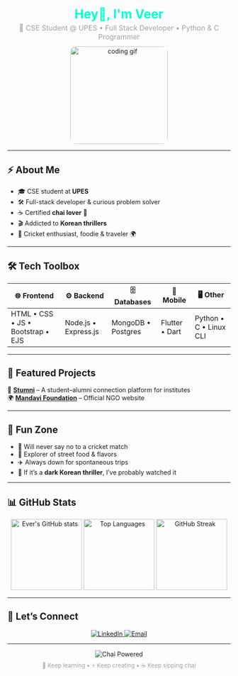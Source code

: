 <div align="center">
  <h1 style="color:#00FFD1; margin:0;">Hey👋, I'm Veer</h1>
  <p style="margin:4px 0 12px 0; font-size:16px; color:#A1A1AA;">
    🚀 CSE Student @ UPES • Full Stack Developer • Python & C Programmer
  </p>

  <img src="https://media.licdn.com/dms/image/v2/D5603AQF86ooRGuIFbw/profile-displayphoto-crop_800_800/B56ZjHs6NNG0AM-/0/1755697097812?e=1760572800&v=beta&t=09_qUk3Nth3d0_GEfk0fzH5PBSpFKkn6bCQB4HVD6lk" alt="coding gif" width="220" style="border-radius:12px;"/>
</div>

---

## ⚡ About Me
- 🎓 CSE student at **UPES**  
- 🛠️ Full-stack developer & curious problem solver  
- ☕ Certified **chai lover** 🍵  
- 🎬 Addicted to **Korean thrillers**  
- 🏏 Cricket enthusiast, foodie & traveler 🌍  

---

## 🛠️ Tech Toolbox
<div align="center">

| 🌐 Frontend | ⚙️ Backend | 🗄️ Databases | 📱 Mobile | 🖥️ Other |
|-------------|------------|--------------|-----------|----------|
| HTML • CSS • JS • Bootstrap • EJS | Node.js • Express.js | MongoDB • Postgres | Flutter • Dart | Python • C • Linux CLI |

</div>

---

## 🚀 Featured Projects
🔗 **[Stumni](#)** – A student–alumni connection platform for institutes  
🌍 **[Mandavi Foundation](#)** – Official NGO website  

---

## 🎉 Fun Zone
- 🏏 Will never say no to a cricket match  
- 🍜 Explorer of street food & flavors  
- ✈️ Always down for spontaneous trips  
- 🎥 If it’s a **dark Korean thriller**, I’ve probably watched it  

---

## 📊 GitHub Stats
<div align="center">


<img src="https://github-readme-stats.vercel.app/api?username=e-ve-r&show_icons=true&bg_color=0D1117&title_color=00FFD1&text_color=FFFFFF&icon_color=FF8800" alt="Ever's GitHub stats" height="160"/>


<img src="https://github-readme-stats.vercel.app/api/top-langs/?username=e-ve-r&layout=compact&bg_color=0D1117&title_color=00FFD1&text_color=FFFFFF" alt="Top Languages" height="160"/>


<img src="https://streak-stats.demolab.com?user=e-ve-r&theme=highcontrast&ring=00FFD1&fire=FF8800&currStreakLabel=FFFFFF&background=0D1117" alt="GitHub Streak" height="160"/>

</div>

---

## 🔗 Let’s Connect
<p align="center">
  <a href="https://www.linkedin.com/in/e-v-e-r" target="_blank">
    <img src="https://img.shields.io/badge/LinkedIn-00A0DC?style=for-the-badge&logo=linkedin&logoColor=white" alt="LinkedIn"/>
  </a>
  <a href="mailto:19.ever.30@gmail.com">
    <img src="https://img.shields.io/badge/Gmail-EA4335?style=for-the-badge&logo=gmail&logoColor=white" alt="Email"/>
  </a>
</p>

---

<div align="center">
  <img src="https://img.shields.io/badge/Chai%20Powered-ff8800?style=for-the-badge&logo=buy-me-a-coffee&logoColor=white" alt="Chai Powered"/>
  <p style="font-size:13px; color:#A1A1AA; margin-top:8px;">
    🌱 Keep learning • ⚡ Keep creating • ☕ Keep sipping chai
  </p>
</div>
